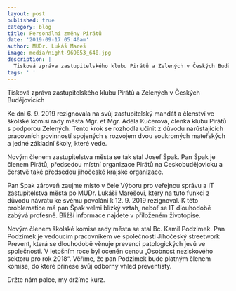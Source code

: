 ```yaml
---
layout: post
published: true
category: blog
title: Personální změny Pirátů
date: '2019-09-17 05:40am'
author: MUDr. Lukáš Mareš
image: media/night-969853_640.jpg
description: |
  Tisková zpráva zastupitelského klubu Pirátů a Zelených v Českých Budějovicích
tags: ' '
---
```

Tisková zpráva zastupitelského klubu Pirátů a Zelených v Českých Budějovicích



Ke dni 6. 9. 2019 rezignovala na svůj zastupitelský mandát a členství ve školské komisi rady města Mgr. et Mgr. Adéla Kučerová, členka klubu Pirátů s podporou Zelených. Tento krok se rozhodla učinit z důvodu narůstajících pracovních povinností spojených s rozvojem dvou soukromých mateřských a jedné základní školy, které vede.

Novým členem zastupitelstva města se tak stal Josef Špak. Pan Špak je členem Pirátů, předsedou místní organizace Pirátů na Českobudějovicku a čerstvě také předsedou jihočeské krajské organizace.

Pan Špak zároveň zaujme místo v čele Výboru pro veřejnou správu a IT zastupitelstva města po MUDr. Lukáši Marešovi, který na tuto funkci z důvodu návratu ke svému povolání k 12. 9. 2019 rezignoval. K této problematice má pan Špak velmi blízký vztah, neboť se IT dlouhodobě zabývá profesně. Bližší informace najdete v přiloženém životopise.

Novým členem školské komise rady města se stal Bc. Kamil Podzimek. Pan Podzimek je vedoucím pracovníkem ve společnosti Jihočeský streetwork Prevent, která se dlouhodobě věnuje prevenci patologických jevů ve společnosti. V letošním roce byl oceněn cenou „Osobnost neziskového sektoru pro rok 2018“. Věříme, že pan Podzimek bude platným členem komise, do které přinese svůj odborný vhled preventisty.



Držte nám palce, my držíme kurz.
